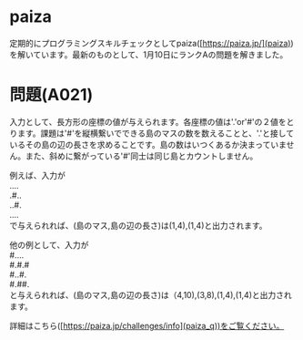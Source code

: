# paiza
定期的にプログラミングスキルチェックとしてpaiza([https://paiza.jp/](paiza))を解いています。最新のものとして、1月10日にランクAの問題を解きました。

# 問題(A021)
入力として、長方形の座標の値が与えられます。各座標の値は'.'or'#'の２値をとります。課題は'#'を縦横繋いでできる島のマスの数を数えることと、'.'と接しているその島の辺の長さを求めることです。島の数はいつくあるか決まっていません。また、斜めに繋がっている'#'同士は同じ島とカウントしません。

例えば、入力が　<br>
.... <br>
.#.. <br>
..#. <br>
.... <br>
で与えられれば、(島のマス,島の辺の長さ)は(1,4),(1,4)と出力されます。


他の例として、入力が <br>
#.... <br>
#.#.# <br>
#..#. <br>
#.##. <br>
と与えられれば、(島のマス,島の辺の長さ)は（4,10),(3,8),(1,4),(1,4)と出力されます。

詳細はこちら([https://paiza.jp/challenges/info](paiza_q))をご覧ください。


